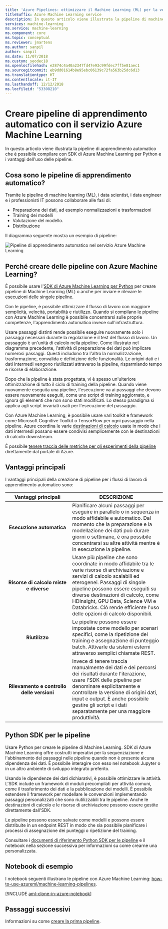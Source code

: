 ```yaml
---
title: 'Azure Pipelines: ottimizzare il Machine Learning (ML) per la velocità, la portabilità e il riutilizzo'
titleSuffix: Azure Machine Learning service
description: In questo articolo viene illustrata la pipeline di machine learning che è possibile compilare con SDK di Azure Machine Learning per Python e i vantaggi dell'uso di pipeline. Le pipeline di Machine learning (ML) vengono utilizzate dai data scientist per creare, ottimizzare e gestire i flussi di lavoro di apprendimento automatico.
services: machine-learning
ms.service: machine-learning
ms.component: core
ms.topic: conceptual
ms.reviewer: jmartens
ms.author: sanpil
author: sanpil
ms.date: 11/07/2018
ms.custom: seodec18
ms.openlocfilehash: e2874c4a40a2347fd47e93c99fdec7ff5e81aec1
ms.sourcegitcommit: eb9dd01614b8e95ebc06139c72fa563b25dc6d13
ms.translationtype: HT
ms.contentlocale: it-IT
ms.lasthandoff: 12/12/2018
ms.locfileid: "53308210"
---
```

# <a name="build-machine-learning-pipelines-with-the-azure-machine-learning-service"></a>Creare pipeline di apprendimento automatico con il servizio Azure Machine Learning

In questo articolo viene illustrata la pipeline di apprendimento automatico che è possibile compilare con SDK di Azure Machine Learning per Python e i vantaggi dell'uso delle pipeline.

## <a name="what-are-machine-learning-pipelines"></a>Cosa sono le pipeline di apprendimento automatico?

Tramite le pipeline di machine learning (ML), i data scientist, i data engineer e i professionisti IT possono collaborare alle fasi di:
+ Preparazione dei dati, ad esempio normalizzazioni e trasformazioni
+ Training dei modelli
+ Valutazione del modello.
+ Distribuzione 

Il diagramma seguente mostra un esempio di pipeline:

![Pipeline di apprendimento automatico nel servizio Azure Machine Learning](./media/concept-ml-pipelines/pipelines.png)

## <a name="why-build-pipelines-with-azure-machine-learning"></a>Perché creare delle pipeline con Azure Machine Learning?

È possibile usare l'[SDK di Azure Machine Learning per Python](#the-python-sdk-for-pipelines) per creare pipeline di Machine Learning (ML) o anche per inviare e rilevare le esecuzioni delle singole pipeline.

Con le pipeline, è possibile ottimizzare il flusso di lavoro con maggiore semplicità, velocità, portabilità e riutilizzo. Quando si compilano le pipeline con Azure Machine Learning è possibile concentrarsi sulle proprie competenze, l'apprendimento automatico invece sull'infrastruttura.

Usare passaggi distinti rende possibile eseguire nuovamente solo i passaggi necessari durante la regolazione e il test del flusso di lavoro. Un passaggio è un'unità di calcolo nella pipeline. Come illustrato nel diagramma precedente, l'attività di preparazione dei dati può implicare numerosi passaggi. Questi includono tra l'altro la normalizzazione, trasformazione, convalida e definizione delle funzionalità. Le origini dati e i dati intermedi vengono riutilizzati attraverso la pipeline, risparmiando tempo e risorse di elaborazione. 

Dopo che la pipeline è stata progettata, vi è spesso un'ulteriore ottimizzazione di tutto il ciclo di training della pipeline. Quando viene nuovamente eseguita una pipeline, l'esecuzione va ai passaggi che devono essere nuovamente eseguiti, come uno script di training aggiornato, e ignora gli elementi che non sono stati modificati. Lo stesso paradigma si applica agli script invariati usati per l'esecuzione del passaggio. 

Con Azure Machine Learning, è possibile usare vari toolkit e framework come Microsoft Cognitive Toolkit o TensorFlow per ogni passaggio nella pipeline. Azure coordina le varie [destinazioni di calcolo](concept-azure-machine-learning-architecture.md) usate in modo che i dati intermedi possano essere condivisi semplicemente con le destinazioni di calcolo downstream. 

È possibile [tenere traccia delle metriche per gli esperimenti della pipeline](https://docs.microsoft.com/azure/machine-learning/service/how-to-track-experiments) direttamente dal portale di Azure. 

## <a name="key-advantages"></a>Vantaggi principali

I vantaggi principali della creazione di pipeline per i flussi di lavoro di apprendimento automatico sono:

|Vantaggi principali|DESCRIZIONE|
|:-------:|-----------|
|**Esecuzione&nbsp;automatica**|Pianificare alcuni passaggi per eseguire in parallelo o in sequenza in modo affidabile e automatico. Dal momento che la preparazione e la modellazione dei dati può durare giorni o settimane, è ora possibile concentrarsi su altre attività mentre è in esecuzione la pipeline. |
|**Risorse di calcolo miste e diverse**|Usare più pipeline che sono coordinate in modo affidabile tra le varie risorse di archiviazione e servizi di calcolo scalabili ed eterogenei. Passaggi di singole pipeline possono essere eseguiti su diverse destinazioni di calcolo, come HDInsight, GPU Data, Science VM e Databricks. Ciò rende efficiente l'uso delle opzioni di calcolo disponibili.|
|**Riutilizzo**|Le pipeline possono essere impostate come modello per scenari specifici, come la ripetizione del training e assegnazione di punteggio batch. Attivarle da sistemi esterni attraverso semplici chiamate REST.|
|**Rilevamento e controllo delle versioni**|Invece di tenere traccia manualmente dei dati e dei percorsi dei risultati durante l'iterazione, usare l'SDK delle pipeline per denominare esplicitamente e controllare la versione di origini dati, input e output. È anche possibile gestire gli script e i dati separatamente per una maggiore produttività.|

## <a name="the-python-sdk-for-pipelines"></a>Python SDK per le pipeline

Usare Python per creare le pipeline di Machine Learning. SDK di Azure Machine Learning offre costrutti imperativi per la sequenziazione e l'abbinamento dei passaggi nelle pipeline quando non è presente alcuna dipendenza dei dati. È possibile interagire con esso nel notebook Jupyter o in un altro ambiente di sviluppo integrato preferito. 

Usando le dipendenze dei dati dichiarativi, è possibile ottimizzare le attività. L'SDK include un framework di moduli precompilati per attività comuni, come il trasferimento dei dati e la pubblicazione dei modelli. È possibile estendere il framework per modellare le convenzioni implementando passaggi personalizzati che sono riutilizzabili tra le pipeline. Anche le destinazioni di calcolo e le risorse di archiviazione possono essere gestite direttamente dall'SDK.

Le pipeline possono essere salvate come modelli e possono essere distribuite in un endpoint REST in modo che sia possibile pianificare i processi di assegnazione dei punteggi o ripetizione del training.

Consultare i [documenti di riferimento Python SDK per le pipeline](https://docs.microsoft.com/python/api/azureml-pipeline-core/?view=azure-ml-py) e il notebook nella sezione successiva per informazioni su come crearne una personalizzata.

## <a name="example-notebooks"></a>Notebook di esempio
 
I notebook seguenti illustrano le pipeline con Azure Machine Learning: [how-to-use-azureml/machine-learning-pipelines](https://github.com/Azure/MachineLearningNotebooks/blob/master/how-to-use-azureml/machine-learning-pipelines).
 
[!INCLUDE [aml-clone-in-azure-notebook](../../../includes/aml-clone-for-examples.md)]

## <a name="next-steps"></a>Passaggi successivi

Informazioni su come [creare la prima pipeline](how-to-create-your-first-pipeline.md).
